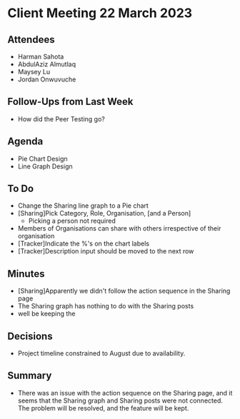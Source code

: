 # Client Meeting 22 March 2023

## Attendees

- Harman Sahota
- AbdulAziz Almutlaq
- Maysey Lu
- Jordan Onwuvuche

## Follow-Ups from Last Week

- How did the Peer Testing go?

## Agenda

- Pie Chart Design
- Line Graph Design

## To Do

- Change the Sharing line graph to a Pie chart
- [Sharing]Pick Category, Role, Organisation, [and a Person]
  - Picking a person not required
- Members of Organisations can share with others irrespective of their organisation
- [Tracker]Indicate the %'s on the chart labels
- [Tracker]Description input should be moved to the next row

## Minutes

- [Sharing]Apparently we didn't follow the action sequence in the Sharing page
- The Sharing graph has nothing to do with the Sharing posts
- well be keeping the

## Decisions

- Project timeline constrained to August due to availability.

## Summary

- There was an issue with the action sequence on the Sharing page, and it seems that the Sharing graph and Sharing posts were not connected. The problem will be resolved, and the feature will be kept.

